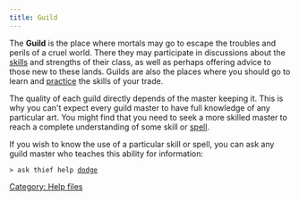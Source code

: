 ```yaml
---
title: Guild
---
```


The **Guild** is the place where mortals may go to escape the troubles
and perils of a cruel world. There they may participate in discussions
about the [skills](skill "wikilink") and strengths of their class, as
well as perhaps offering advice to those new to these lands. Guilds are
also the places where you should go to learn and
[practice](practice "wikilink") the skills of your trade.

The quality of each guild directly depends of the master keeping it.
This is why you can't expect every guild master to have full knowledge
of any particular art. You might find that you need to seek a more
skilled master to reach a complete understanding of some skill or
[spell](spell "wikilink").

If you wish to know the use of a particular skill or spell, you can ask
any guild master who teaches this ability for information:

`> ask thief help `[`dodge`](dodge "wikilink")

[Category: Help files](Category:_Help_files "wikilink")